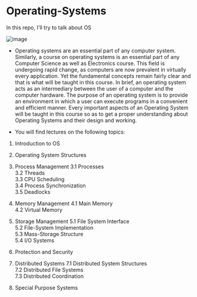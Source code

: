 # Operating-Systems
In this repo, I'll try to talk about OS

![image](https://github.com/user-attachments/assets/0abb0ce4-5ba6-4dd0-b9b5-465e96979e8f)

- Operating systems are an essential part of any computer system. Similarly, a course on operating systems is an essential part of any Computer Science as well as Electronics course. This field is undergoing rapid change, as computers are now prevalent in virtually every application. Yet the fundamental concepts remain fairly clear and that is what will be taught in this course.
In brief, an operating system acts as an intermediary between the user of a computer and the computer hardware. The purpose of an operating system is to provide an environment in which a user can execute programs in a convenient and efficient manner. 
Every important aspects of an Operating System will be taught in this course so as to get a proper understanding about Operating Systems and their design and working.

- You will find lectures on the following topics:
1. Introduction to OS

2. Operating System Structures

3. Process Management
   3.1 Processes  
   3.2 Threads  
   3.3 CPU Scheduling  
   3.4 Process Synchronization  
   3.5 Deadlocks

4. Memory Management
   4.1 Main Memory  
   4.2 Virtual Memory

5. Storage Management
   5.1 File System Interface  
   5.2 File-System Implementation  
   5.3 Mass-Storage Structure  
   5.4 I/O Systems

6. Protection and Security

7. Distributed Systems
   7.1 Distributed System Structures  
   7.2 Distributed File Systems  
   7.3 Distributed Coordination 

8. Special Purpose Systems
